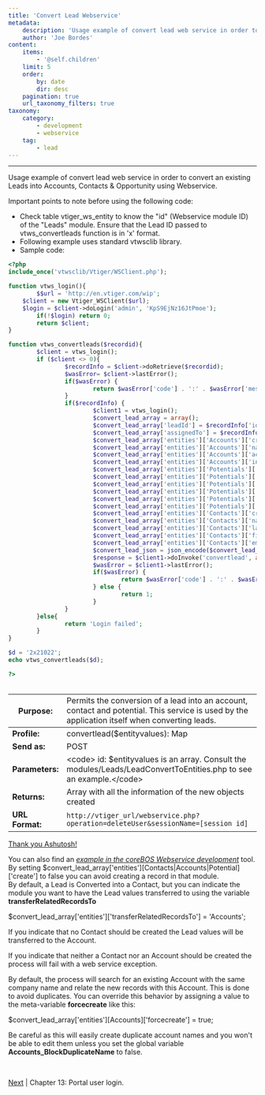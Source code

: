 ```yaml
---
title: 'Convert Lead Webservice'
metadata:
    description: 'Usage example of convert lead web service in order to convert an existing Leads into Accounts, Contacts & Opportunity using Webservice'
    author: 'Joe Bordes'
content:
    items:
        - '@self.children'
    limit: 5
    order:
        by: date
        dir: desc
    pagination: true
    url_taxonomy_filters: true
taxonomy:
    category:
        - development
        - webservice
    tag:
        - lead
---
```

---
Usage example of convert lead web service in order to convert an
existing Leads into Accounts, Contacts & Opportunity using Webservice.

Important points to note before using the following code:

-   Check table vtiger_ws_entity to know the "id" (Webservice module ID) of the "Leads" module. Ensure that the Lead ID passed to vtws_convertleads function is in 'x' format.
-   Following example uses standard vtwsclib library.
-   Sample code:

```php
<?php
include_once('vtwsclib/Vtiger/WSClient.php');

function vtws_login(){
        $$url = 'http://en.vtiger.com/wip';
	$client = new Vtiger_WSClient($url);
	$login = $client->doLogin('admin', 'KpS9EjNz16JtPmoe');
        if(!$login) return 0;
        return $client;
}

function vtws_convertleads($recordid){
        $client = vtws_login();
        if ($client <> 0){
                $recordInfo = $client->doRetrieve($recordid);
                $wasError= $client->lastError();
                if($wasError) {
                        return $wasError['code'] . ':' . $wasError['message'];
                }
                if($recordInfo) {
                        $client1 = vtws_login();
                        $convert_lead_array = array();
                        $convert_lead_array['leadId'] = $recordInfo['id'];
                        $convert_lead_array['assignedTo'] = $recordInfo['assigned_user_id'];
                        $convert_lead_array['entities']['Accounts']['create']=true;
                        $convert_lead_array['entities']['Accounts']['name']='Accounts';
                        $convert_lead_array['entities']['Accounts']['accountname'] = $recordInfo['company'];
                        $convert_lead_array['entities']['Accounts']['industry']=$recordInfo['industry'];
                        $convert_lead_array['entities']['Potentials']['create']=true;
                        $convert_lead_array['entities']['Potentials']['name']='Potentials';
                        $convert_lead_array['entities']['Potentials']['potentialname']=$recordInfo['company'];
                        $convert_lead_array['entities']['Potentials']['closingdate']= date("Y-m-d", strtotime("+1 week Saturday"));
                        $convert_lead_array['entities']['Potentials']['sales_stage']= 'Prospecting';
                        $convert_lead_array['entities']['Potentials']['amount']= 0;
                        $convert_lead_array['entities']['Contacts']['create']=true;
                        $convert_lead_array['entities']['Contacts']['name']='Contacts';
                        $convert_lead_array['entities']['Contacts']['lastname']=$recordInfo['lastname'];
                        $convert_lead_array['entities']['Contacts']['firstname']=$recordInfo['firstname'];
                        $convert_lead_array['entities']['Contacts']['email']=$recordInfo['email'];
                        $convert_lead_json = json_encode($convert_lead_array);
                        $response = $client1->doInvoke('convertlead', array('element'=>$convert_lead_json));
                        $wasError = $client1->lastError();
                        if($wasError) {
                                return $wasError['code'] . ':' . $wasError['message'];
                        } else {
                                return 1;
                        }
                }
        }else{
                return 'Login failed';
        }
}

$d = '2x21022';
echo vtws_convertleads($d);

?>
```

<table>
<thead>
<table class="table table-striped">
<th>Purpose:</th>
<td>Permits the conversion of a lead into an account, contact and potential. This service is used by the application itself when converting leads.</td>
</tr>
</thead>
<tbody>
<tr class="odd">
<td><strong>Profile:</strong></td>
<td>convertlead($entityvalues): Map</td>
</tr>
<tr class="even">
<td><strong>Send as:</strong></td>
<td>POST</td>
</tr>
<tr class="odd">
<td><strong>Parameters:</strong></td>
<td>&lt;code&gt; id: $entityvalues is an array. Consult the modules/Leads/LeadConvertToEntities.php to see an example.&lt;/code&gt;</td>
</tr>
<tr class="even">
<td><strong>Returns:</strong></td>
<td>Array with all the information of the new objects created</td>
</tr>
<tr class="odd">
<td><strong>URL Format:</strong></td>
<td><code>http://vtiger_url/webservice.php?operation=deleteUser&amp;sessionName=[session id]</code></td>
</tr>
</tbody>
</table>


<a href="https://discussions.vtiger.com//discussion/166499/usage-example-of-convert-lead-webservice">Thank you Ashutosh!</a></br>


<div class="notices blue">
You can also find an <a href="https://github.com/tsolucio/coreBOSwsDevelopment/blob/master/testcode/470_convertLead.php"><i>example in the coreBOS Webservice development</i></a> tool.
</div>

<div class="notices blue">
By setting $convert_lead_array['entities'][Contacts|Accounts|Potential]['create'] to false you can avoid creating a record in that module.
</div>

<div class="notices blue">
By default, a Lead is Converted into a Contact, but you can indicate the module you want to have the Lead values transferred to using the variable <strong>transferRelatedRecordsTo</strong>

 $convert_lead_array['entities']['transferRelatedRecordsTo'] = 'Accounts';

If you indicate that no Contact should be created the Lead values will be transferred to the Account.

If you indicate that neither a Contact nor an Account should be created the process will fail with a web service exception.
</div>

<div class="notices blue">
By default, the process will search for an existing Account with the same company name and relate the new records with this Account. This is done to avoid duplicates. You can override this behavior by assigning a value to the meta-variable <strong>forcecreate</strong> like this:

 $convert_lead_array['entities'][Accounts]['forcecreate'] = true;

Be careful as this will easily create duplicate account names and you won't be able to edit them unless you set the global variable <strong>Accounts_BlockDuplicateName</strong> to false.
</div>

<br>


[Next](../07.login) | Chapter 13: Portal user login.

